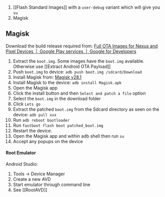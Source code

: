 1. [[Flash Standard Images]] with a `user-debug` variant which will give you `su`
2. Magisk

## Magisk

Download the build release required from: [Full OTA Images for Nexus and Pixel Devices  |  Google Play services  |  Google for Developers](https://developers.google.com/android/ota)

1. Extract the `boot.img`. Some images have the `boot.img` available. Otherwise use [[Extract Android OTA Payload]]
2. Push `boot.img` to device: `adb push boot.img /sdcard/Download`
3. Install Magisk from: [Magisk v28.1](https://github.com/topjohnwu/Magisk/releases/tag/v28.1)
4. Install Magisk to the device: `adb install Magisk.apk`
5. Open the Magisk app 
6. Click the install button and then `Select and patch a file` option
7. Select the `boot.img` in the download folder
8. Click `Lets go`
9. Extract the patched `boot.img` from the Sdcard directory as seen on the device: `adb pull xxx`
10. Run `adb reboot bootloader`
11. Run `fastboot flash boot patched_boot.img`
12. Restart the device.
13. Open the Magisk app and within adb shell then run `su`
14. Accept any popups on the device

#### Root Emulator

Android Studio:

1. Tools -> Device Manager
2. Create a new AVD
3. Start emulator through command line
4. See [[RootAVD]]
